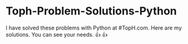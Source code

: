# Toph-Problem-Solutions-Python
I have solved these problems with Python at #TopH.com. Here are my solutions. You can see your needs. 👍 👍
